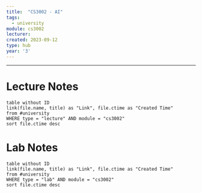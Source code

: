 ```yaml
---
title:  "CS3002 - AI"
tags:
  - university
module: cs3002
lecturer:
created: 2023-09-12
type: hub
year: '3'
---
```

---
# Lecture Notes

```dataview
table without ID
link(file.name, title) as "Link", file.ctime as "Created Time"
from #university
WHERE type = "lecture" AND module = "cs3002"
sort file.ctime desc
```

# Lab Notes

```dataview
table without ID
link(file.name, title) as "Link", file.ctime as "Created Time"
from #university
WHERE type = "lab" AND module = "cs3002"
sort file.ctime desc
```